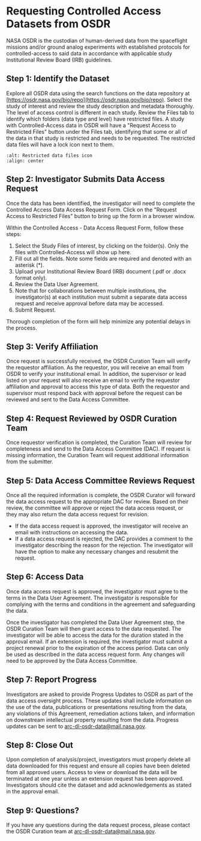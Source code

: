 # Requesting Controlled Access Datasets from OSDR

NASA OSDR is the custodian of human-derived data from the spaceflight missions and/or ground analog experiments with established protocols for controlled-access to said data in accordance with applicable study Institutional Review Board (IRB) guidelines.

## Step 1: Identify the Dataset

Explore all OSDR data using the search functions on the data repository at [https://osdr.nasa.gov/bio/repo](https://osdr.nasa.gov/bio/repo). Select the study of interest and review the study description and metadata thoroughly. The level of access control is different in each study. Review the Files tab to identify which folders (data type and level) have restricted files. A study with Controlled-Access data in OSDR will have a "Request Access to Restricted Files" button under the Files tab, identifying that some or all of the data in that study is restricted and needs to be requested. The restricted data files will have a lock icon next to them.

```{image} ../../_static/images/osdr-restricted-data-files-icon.png
:alt: Restricted data files icon
:align: center
```

## Step 2: Investigator Submits Data Access Request

Once the data has been identified, the investigator will need to complete the Controlled Access Data Access Request Form. Click on the "Request Access to Restricted Files" button to bring up the form in a browser window.

Within the Controlled Access - Data Access Request Form, follow these steps:

1. Select the Study Files of interest, by clicking on the folder(s). Only the files with Controlled-Access will show up here.
2. Fill out all the fields. Note some fields are required and denoted with an asterisk (*).
3. Upload your Institutional Review Board (IRB) document (.pdf or .docx format only).
4. Review the Data User Agreement.
5. Note that for collaborations between multiple institutions, the investigator(s) at each institution must submit a separate data access request and receive approval before data may be accessed.
6. Submit Request.

Thorough completion of the form will help minimize any potential delays in the process.

## Step 3: Verify Affiliation

Once request is successfully received, the OSDR Curation Team will verify the requestor affiliation. As the requestor, you will receive an email from OSDR to verify your institutional email. In addition, the supervisor or lead listed on your request will also receive an email to verify the requestor affiliation and approval to access this type of data. Both the requestor and supervisor must respond back with approval before the request can be reviewed and sent to the Data Access Committee.

## Step 4: Request Reviewed by OSDR Curation Team

Once requestor verification is completed, the Curation Team will review for completeness and send to the Data Access Committee (DAC). If request is missing information, the Curation Team will request additional information from the submitter.

## Step 5: Data Access Committee Reviews Request

Once all the required information is complete, the OSDR Curator will forward the data access request to the appropriate DAC for review. Based on their review, the committee will approve or reject the data access request, or they may also return the data access request for revision.

- If the data access request is approved, the investigator will receive an email with instructions on accessing the data.
- If a data access request is rejected, the DAC provides a comment to the investigator describing the reason for the rejection. The investigator will have the option to make any necessary changes and resubmit the request.

## Step 6: Access Data

Once data access request is approved, the investigator must agree to the terms in the Data User Agreement. The investigator is responsible for complying with the terms and conditions in the agreement and safeguarding the data.

Once the investigator has completed the Data User Agreement step, the OSDR Curation Team will then grant access to the data requested. The investigator will be able to access the data for the duration stated in the approval email. If an extension is required, the investigator must submit a project renewal prior to the expiration of the access period. Data can only be used as described in the data access request form. Any changes will need to be approved by the Data Access Committee.

## Step 7: Report Progress

Investigators are asked to provide Progress Updates to OSDR as part of the data access oversight process. These updates shall include information on the use of the data, publications or presentations resulting from the data, any violations of this Agreement, remediation actions taken, and information on downstream intellectual property resulting from the data. Progress updates can be sent to [arc-dl-osdr-data@mail.nasa.gov](mailto:arc-dl-osdr-data@mail.nasa.gov).

## Step 8: Close Out

Upon completion of analysis/project, investigators must properly delete all data downloaded for this request and ensure all copies have been deleted from all approved users. Access to view or download the data will be terminated at one year unless an extension request has been approved. Investigators should cite the dataset and add acknowledgements as stated in the approval email.

## Step 9: Questions?

If you have any questions during the data request process, please contact the OSDR Curation team at [arc-dl-osdr-data@mail.nasa.gov](mailto:arc-dl-osdr-data@mail.nasa.gov).